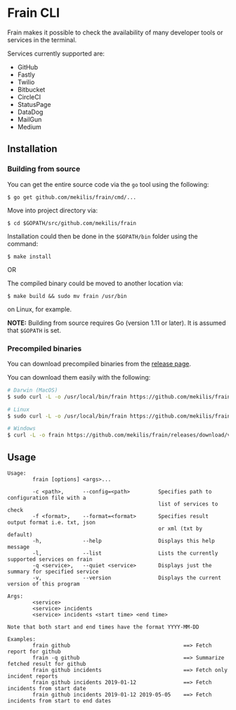 # Frain CLI

Frain makes it possible to check the availability of many developer tools or services in the terminal.

Services currently supported are:
* GitHub
* Fastly
* Twilio
* Bitbucket
* CircleCI
* StatusPage
* DataDog
* MailGun
* Medium

## Installation

### Building from source
You can get the entire source code via the `go` tool using the following:

`$ go get github.com/mekilis/frain/cmd/...`

Move into project directory via:

`$ cd $GOPATH/src/github.com/mekilis/frain`

Installation could then be done in the `$GOPATH/bin` folder using the command:

`$ make install`

OR

The compiled binary could be moved to another location via:

`$ make build && sudo mv frain /usr/bin` 

on Linux, for example.

**NOTE:** Building from source requires Go (version 1.11 or later). It is assumed that `$GOPATH` is set.

### Precompiled binaries
You can download precompiled binaries from the [release page](https://github.com/mekilis/frain/releases).

You can download them easily with the following:

```bash
# Darwin (MacOS)
$ sudo curl -L -o /usr/local/bin/frain https://github.com/mekilis/frain/releases/download/v0.1.0/frain-v0.1.0-darwin-amd64 && sudo chmod +x /usr/local/bin/frain

# Linux
$ sudo curl -L -o /usr/local/bin/frain https://github.com/mekilis/frain/releases/download/v0.1.0/frain-v0.1.0-linux-amd64 && sudo chmod +x /usr/local/bin/frain

# Windows
$ curl -L -o frain https://github.com/mekilis/frain/releases/download/v0.1.0/frain-v0.1.0-windows-amd64.exe
```


## Usage
```
Usage:
        frain [options] <args>...

        -c <path>,      --config=<path>         Specifies path to configuration file with a
                                                list of services to check
        -f <format>,    --format=<format>       Specifies result output format i.e. txt, json
                                                or xml (txt by default)
        -h,             --help                  Displays this help message
        -l,             --list                  Lists the currently supported services on frain
        -q <service>,   --quiet <service>       Displays just the summary for specified service
        -v,             --version               Displays the current version of this program

Args:
        <service>
        <service> incidents
        <service> incidents <start time> <end time>

Note that both start and end times have the format YYYY-MM-DD

Examples:
        frain github                                    ==> Fetch report for github
        frain -q github                                 ==> Summarize fetched result for github
        frain github incidents                          ==> Fetch only incident reports
        frain github incidents 2019-01-12               ==> Fetch incidents from start date
        frain github incidents 2019-01-12 2019-05-05    ==> Fetch incidents from start to end dates
```

